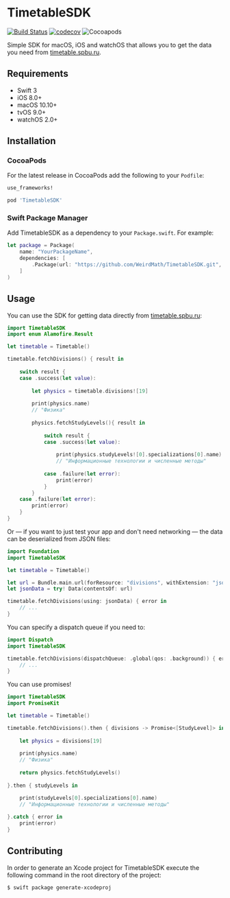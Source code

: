 # TimetableSDK
[![Build Status](https://travis-ci.org/WeirdMath/TimetableSDK.svg?branch=master)](https://travis-ci.org/WeirdMath/TimetableSDK)
[![codecov](https://codecov.io/gh/WeirdMath/TimetableSDK/branch/master/graph/badge.svg)](https://codecov.io/gh/WeirdMath/TimetableSDK)
![Cocoapods](https://img.shields.io/cocoapods/v/TimetableSDK.svg?style=flat)

Simple SDK for macOS, iOS and watchOS that allows you to get the data you need from [timetable.spbu.ru](http://timetable.spbu.ru).

## Requirements

* Swift 3
* iOS 8.0+
* macOS 10.10+
* tvOS 9.0+
* watchOS 2.0+

## Installation

### CocoaPods

For the latest release in CocoaPods add the following to your `Podfile`:

```ruby
use_frameworks!

pod 'TimetableSDK'
```

### Swift Package Manager
Add TimetableSDK as a dependency to your `Package.swift`. For example:

```swift
let package = Package(
    name: "YourPackageName",
    dependencies: [
        .Package(url: "https://github.com/WeirdMath/TimetableSDK.git", majorVersion: 2)
    ]
)
```

## Usage

You can use the SDK for getting data directly from [timetable.spbu.ru](http://timetable.spbu.ru):

```swift
import TimetableSDK
import enum Alamofire.Result

let timetable = Timetable()

timetable.fetchDivisions() { result in
    
    switch result {
    case .success(let value):
        
        let physics = timetable.divisions![19]
        
        print(physics.name)
        // "Физика"
        
        physics.fetchStudyLevels(){ result in
            
            switch result {
            case .success(let value):
                
                print(physics.studyLevels![0].specializations[0].name)
                // "Информационные технологии и численные методы"
                
            case .failure(let error):
                print(error)
            }
        }
    case .failure(let error):
        print(error)
    }
}
```

Or — if you want to just test your app and don't need networking — the data can be deserialized from
JSON files:

```swift
import Foundation
import TimetableSDK

let timetable = Timetable()

let url = Bundle.main.url(forResource: "divisions", withExtension: "json")!
let jsonData = try! Data(contentsOf: url)

timetable.fetchDivisions(using: jsonData) { error in
    // ...
}
```

You can specify a dispatch queue if you need to:

```swift
import Dispatch
import TimetableSDK

timetable.fetchDivisions(dispatchQueue: .global(qos: .background)) { error in
    // ...
}
```

You can use promises!

```swift
import TimetableSDK
import PromiseKit

let timetable = Timetable()

timetable.fetchDivisions().then { divisions -> Promise<[StudyLevel]> in
    
    let physics = divisions[19]
    
    print(physics.name)
    // "Физика"
    
    return physics.fetchStudyLevels()
    
}.then { studyLevels in

    print(studyLevels[0].specializations[0].name)
    // "Информационные технологии и численные методы"
    
}.catch { error in
    print(error)
}
```

## Contributing

In order to generate an Xcode project for TimetableSDK execute the following command in the root directory of the project:

```
$ swift package generate-xcodeproj
```
